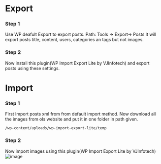 # Export

### Step 1 
Use WP deafult Export to export posts.
Path: Tools -> Export-> Posts
It will export posts title, content, users, categories an tags but not images.

### Step 2
Now install this plugin(WP Import Export Lite by  VJInfotech) and export posts using these settings.



# Import

### Step 1
First Import posts xml from from default import method.
Now download all the images from ols website and put it in one folder in path given.
```
/wp-content/uploads/wp-import-export-lite/temp
```

### Step 2
Now import images using this plugin(WP Import Export Lite by  VJInfotech) 
![image](https://github.com/amit140507/how-to-import-export-posts-with-images./assets/100019842/e456a925-201d-4e0e-bda9-d6708607e531)

